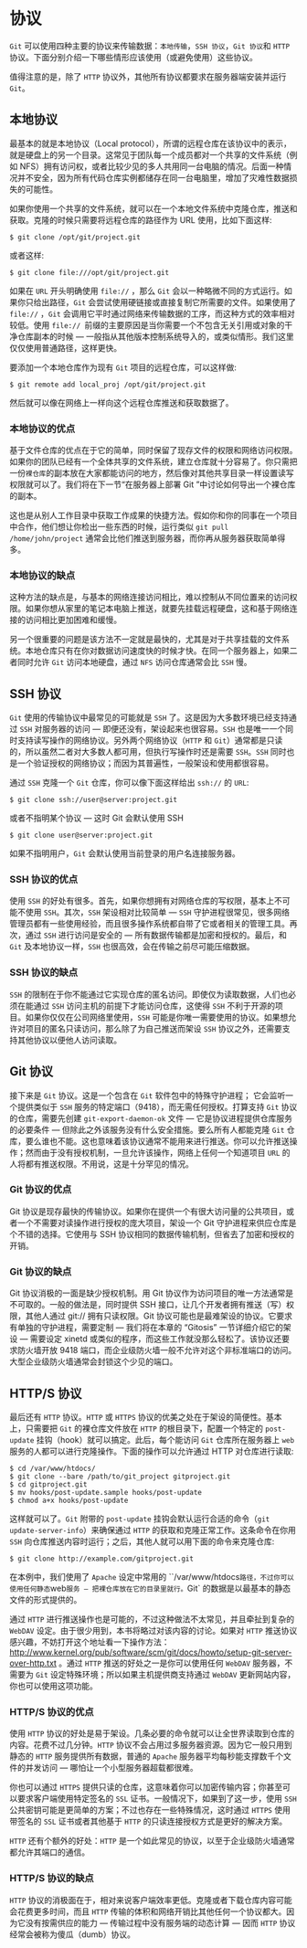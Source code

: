 # 协议

`Git` 可以使用四种主要的协议来传输数据：`本地传输`，`SSH 协议`，`Git 协议`和 `HTTP` 协议。下面分别介绍一下哪些情形应该使用（或避免使用）这些协议。

值得注意的是，除了 `HTTP` 协议外，其他所有协议都要求在服务器端安装并运行 `Git`。

## 本地协议

最基本的就是本地协议（Local protocol），所谓的远程仓库在该协议中的表示，就是硬盘上的另一个目录。这常见于团队每一个成员都对一个共享的文件系统（例如 NFS）拥有访问权，或者比较少见的多人共用同一台电脑的情况。后面一种情况并不安全，因为所有代码仓库实例都储存在同一台电脑里，增加了灾难性数据损失的可能性。

如果你使用一个共享的文件系统，就可以在一个本地文件系统中克隆仓库，推送和获取。克隆的时候只需要将远程仓库的路径作为 URL 使用，比如下面这样:

```
$ git clone /opt/git/project.git
```

或者这样:

```
$ git clone file:///opt/git/project.git
```

如果在 `URL` 开头明确使用 `file://` ，那么 `Git` 会以一种略微不同的方式运行。如果你只给出路径，`Git` 会尝试使用硬链接或直接复制它所需要的文件。如果使用了 `file://` ，`Git` 会调用它平时通过网络来传输数据的工序，而这种方式的效率相对较低。使用 `file:// `前缀的主要原因是当你需要一个不包含无关引用或对象的干净仓库副本的时候 — 一般指从其他版本控制系统导入的，或类似情形。我们这里仅仅使用普通路径，这样更快。

要添加一个本地仓库作为现有 `Git` 项目的远程仓库，可以这样做:

```
$ git remote add local_proj /opt/git/project.git
```

然后就可以像在网络上一样向这个远程仓库推送和获取数据了。

### 本地协议的优点

基于文件仓库的优点在于它的简单，同时保留了现存文件的权限和网络访问权限。如果你的团队已经有一个全体共享的文件系统，建立仓库就十分容易了。你只需把一份`裸仓库`的副本放在大家都能访问的地方，然后像对其他共享目录一样设置读写权限就可以了。我们将在下一节“在服务器上部署 Git ”中讨论如何导出一个裸仓库的副本。

这也是从别人工作目录中获取工作成果的快捷方法。假如你和你的同事在一个项目中合作，他们想让你检出一些东西的时候，运行类似 `git pull /home/john/project` 通常会比他们推送到服务器，而你再从服务器获取简单得多。

### 本地协议的缺点

这种方法的缺点是，与基本的网络连接访问相比，难以控制从不同位置来的访问权限。如果你想从家里的笔记本电脑上推送，就要先挂载远程硬盘，这和基于网络连接的访问相比更加困难和缓慢。

另一个很重要的问题是该方法不一定就是最快的，尤其是对于共享挂载的文件系统。本地仓库只有在你对数据访问速度快的时候才快。在同一个服务器上，如果二者同时允许 `Git` 访问本地硬盘，通过 `NFS` 访问仓库通常会比 `SSH` 慢。

## SSH 协议

`Git` 使用的传输协议中最常见的可能就是 `SSH` 了。这是因为大多数环境已经支持通过 `SSH` 对服务器的访问 — 即便还没有，架设起来也很容易。`SSH` 也是唯一一个同时支持读写操作的网络协议。另外两个网络协议（`HTTP` 和 `Git`）通常都是只读的，所以虽然二者对大多数人都可用，但执行写操作时还是需要 `SSH`。`SSH` 同时也是一个验证授权的网络协议；而因为其普遍性，一般架设和使用都很容易。

通过 `SSH` 克隆一个 `Git` 仓库，你可以像下面这样给出 `ssh://` 的 `URL`:

```
$ git clone ssh://user@server:project.git
```

或者不指明某个协议 — 这时 Git 会默认使用 SSH

```
$ git clone user@server:project.git
```

如果不指明用户，`Git` 会默认使用当前登录的用户名连接服务器。

### SSH 协议的优点

使用 `SSH` 的好处有很多。首先，如果你想拥有对网络仓库的写权限，基本上不可能不使用 `SSH`。其次，`SSH` 架设相对比较简单 — `SSH` 守护进程很常见，很多网络管理员都有一些使用经验，而且很多操作系统都自带了它或者相关的管理工具。再次，通过 `SSH` 进行访问是安全的 — 所有数据传输都是加密和授权的。最后，和 `Git` 及本地协议一样，`SSH` 也很高效，会在传输之前尽可能压缩数据。

### SSH 协议的缺点

`SSH` 的限制在于你不能通过它实现仓库的匿名访问。即使仅为读取数据，人们也必须在能通过 `SSH` 访问主机的前提下才能访问仓库，这使得 `SSH` 不利于开源的项目。如果你仅仅在公司网络里使用，`SSH` 可能是你唯一需要使用的协议。如果想允许对项目的匿名只读访问，那么除了为自己推送而架设 `SSH` 协议之外，还需要支持其他协议以便他人访问读取。

## Git 协议

接下来是 `Git` 协议。这是一个包含在 `Git` 软件包中的特殊守护进程； 它会监听一个提供类似于 `SSH` 服务的特定端口（9418），而无需任何授权。打算支持 `Git` 协议的仓库，需要先创建 `git-export-daemon-ok` 文件 — 它是协议进程提供仓库服务的必要条件 — 但除此之外该服务没有什么安全措施。要么所有人都能克隆 `Git` 仓库，要么谁也不能。这也意味着该协议通常不能用来进行推送。你可以允许推送操作；然而由于没有授权机制，一旦允许该操作，网络上任何一个知道项目 `URL` 的人将都有推送权限。不用说，这是十分罕见的情况。


### Git 协议的优点
Git 协议是现存最快的传输协议。如果你在提供一个有很大访问量的公共项目，或者一个不需要对读操作进行授权的庞大项目，架设一个 Git 守护进程来供应仓库是个不错的选择。它使用与 SSH 协议相同的数据传输机制，但省去了加密和授权的开销。

### Git 协议的缺点
Git 协议消极的一面是缺少授权机制。用 Git 协议作为访问项目的唯一方法通常是不可取的。一般的做法是，同时提供 SSH 接口，让几个开发者拥有推送（写）权限，其他人通过 git:// 拥有只读权限。Git 协议可能也是最难架设的协议。它要求有单独的守护进程，需要定制 — 我们将在本章的 “Gitosis” 一节详细介绍它的架设 — 需要设定 xinetd 或类似的程序，而这些工作就没那么轻松了。该协议还要求防火墙开放 9418 端口，而企业级防火墙一般不允许对这个非标准端口的访问。大型企业级防火墙通常会封锁这个少见的端口。

## HTTP/S 协议
最后还有 `HTTP` 协议。`HTTP` 或 `HTTPS` 协议的优美之处在于架设的简便性。基本上，只需要把 `Git` 的裸仓库文件放在 `HTTP` 的根目录下，配置一个特定的 `post-update` 挂钩（hook）就可以搞定。此后，每个能访问 `Git` 仓库所在服务器上 `web` 服务的人都可以进行克隆操作。下面的操作可以允许通过 HTTP 对仓库进行读取:

```
$ cd /var/www/htdocs/
$ git clone --bare /path/to/git_project gitproject.git
$ cd gitproject.git
$ mv hooks/post-update.sample hooks/post-update
$ chmod a+x hooks/post-update
```

这样就可以了。`Git` 附带的 `post-update` 挂钩会默认运行合适的命令（`git update-server-info`）来确保通过 `HTTP` 的获取和克隆正常工作。这条命令在你用 `SSH` 向仓库推送内容时运行；之后，其他人就可以用下面的命令来克隆仓库:

```
$ git clone http://example.com/gitproject.git
```

在本例中，我们使用了 `Apache` 设定中常用的 ``/var/www/htdocs` 路径，不过你可以使用任何静态 `web` 服务 — 把裸仓库放在它的目录里就行。 `Git` 的数据是以最基本的静态文件的形式提供的。

通过 `HTTP` 进行推送操作也是可能的，不过这种做法不太常见，并且牵扯到复杂的 `WebDAV` 设定。由于很少用到，本书将略过对该内容的讨论。如果对 `HTTP` 推送协议感兴趣，不妨打开这个地址看一下操作方法：http://www.kernel.org/pub/software/scm/git/docs/howto/setup-git-server-over-http.txt 。通过 `HTTP` 推送的好处之一是你可以使用任何 `WebDAV` 服务器，不需要为 `Git` 设定特殊环境；所以如果主机提供商支持通过 `WebDAV` 更新网站内容，你也可以使用这项功能。

### HTTP/S 协议的优点

使用 `HTTP` 协议的好处是易于架设。几条必要的命令就可以让全世界读取到仓库的内容。花费不过几分钟。`HTTP` 协议不会占用过多服务器资源。因为它一般只用到静态的 `HTTP` 服务提供所有数据，普通的 `Apache` 服务器平均每秒能支撑数千个文件的并发访问 — 哪怕让一个小型服务器超载都很难。

你也可以通过 `HTTPS` 提供只读的仓库，这意味着你可以加密传输内容；你甚至可以要求客户端使用特定签名的 `SSL` 证书。一般情况下，如果到了这一步，使用 `SSH` 公共密钥可能是更简单的方案；不过也存在一些特殊情况，这时通过 `HTTPS` 使用带签名的 `SSL` 证书或者其他基于 `HTTP` 的只读连接授权方式是更好的解决方案。

`HTTP` 还有个额外的好处：`HTTP` 是一个如此常见的协议，以至于企业级防火墙通常都允许其端口的通信。

### HTTP/S 协议的缺点

`HTTP` 协议的消极面在于，相对来说客户端效率更低。克隆或者下载仓库内容可能会花费更多时间，而且 `HTTP` 传输的体积和网络开销比其他任何一个协议都大。因为它没有按需供应的能力 — 传输过程中没有服务端的动态计算 — 因而 `HTTP` 协议经常会被称为傻瓜（dumb）协议。